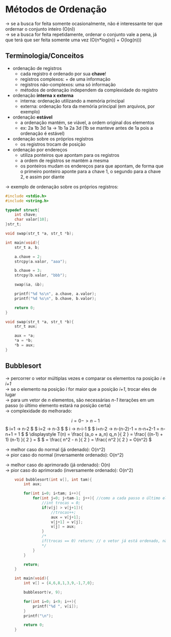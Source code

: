# Métodos de Ordenação
-> se a busca for feita somente ocasionalmente, não é interessante ter que ordernar o conjunto inteiro (O(n)) <br />
-> se a busca for feita repetidamente, ordenar o conjunto vale a pena, já que terá que ser feita somente uma vez (O(n*log(n)) + O(log(n)))

## Terminologia/Conceitos
- ordenação de registros
    - cada registro é ordenado por sua **chave**!
    - registros complexos: + de uma informação
    - registros não-complexos: uma só informação
    - métodos de ordenação independem da complexidade do registro
- ordenação **interna x externa**
    - interna: ordenação utilizando a memória principal
    - externa: ordenação fora da memória principal (em arquivos, por exemplo)
- ordenação **estável**
    - a ordenação mantém, se viável, a ordem original dos elementos
    - ex: 2a 1b 3d 1a -> 1b 1a 2a 3d (1b se manteve antes de 1a pois a ordenação é estável)
- ordenação sobre os próprios registros
    - os registros trocam de posição
- ordenação por endereços
    - utiliza ponteiros que apontam para os registros
    - a ordem de registros se mantém a mesma
    - os ponteiros mudam os endereços para que apontam, de forma que o primeiro ponteiro aponte para a chave 1, o segundo para a chave 2, e assim por diante

-> exemplo de ordenação sobre os próprios registros:
```c
#include <stdio.h>
#include <string.h>

typedef struct{
    int chave;
    char valor[10];
}str_t;

void swap(str_t *a, str_t *b);

int main(void){
    str_t a, b;

    a.chave = 2;
    strcpy(a.valor, "aaa");

    b.chave = 3;
    strcpy(b.valor, "bbb");

    swap(&a, &b);

    printf("%d %s\n", a.chave, a.valor);
    printf("%d %s\n", b.chave, b.valor);

    return 0;
}

void swap(str_t *a, str_t *b){
    str_t aux;

    aux = *a;
    *a = *b;
    *b = aux;
}
```

## Bubblesort
-> percorrer o vetor múltiplas vezes e comparar os elementos na posição *i* e *i+1* <br />
-> se o elemento na posição *i* for maior que a posição *i+1*, trocar eles de lugar <br />
-> para um vetor de *n* elementos, são necessárias *n-1* iterações em um passo (o último elemento estará na posição certa) <br />
-> complexidade do melhorado: <br />

$$ i=0 -> n-1 $$
$ i=1 -> n-2 $
$ i=2 -> n-3 $
$ i -> n-i-1 $
$ i=n-2 -> n-(n-2)-1 = n-n+2-1 = n-n+1 = 1 $
$ \displaystyle T(n) = \frac{ (a_o + a_n) q_n }{ 2 } = \frac{ ((n-1) + 1) (n-1) }{ 2 } = $
$ = \frac{ n^2 - n }{ 2 } = \frac{ n^2 }{ 2 } = O(n^2) $

-> melhor caso do normal (já ordenado): O(n^2) <br />
-> pior caso do normal (inversamente ordenado): O(n^2) <br />

-> melhor caso do aprimorado (já ordenado): O(n) <br />
-> pior caso do aprimorado (inversamente ordenado): O(n^2) <br />

```c
    void bubblesort(int v[], int tam){
        int aux;

        for(int i=0; i<tam; i++){
            for(int j=0; j<tam-1; j++){ //como a cada passo o último elemento já está ordenado, podemos trocar tam-1 por (tam-1)-i
                //int trocas = 0;
                if(v[j] > v[j+1]){
                    //trocas++;
                    aux = v[j+1];
                    v[j+1] = v[j];
                    v[j] = aux;
                }
                /*
                if(trocas == 0) return; // o vetor já está ordenado, não precisamos continuar iterando
                */
            }
        }

        return;
    }

    int main(void){
        int v[] = {4,6,8,1,3,9,-1,7,0};

        bubblesort(v, 9);

        for(int i=0; i<9; i++){
            printf("%d ", v[i]);
        }
        printf("\n");

        return 0;
    }
```